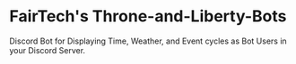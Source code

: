 # FairTech's Throne-and-Liberty-Bots
Discord Bot for Displaying Time, Weather, and Event cycles as Bot Users in your Discord Server.
